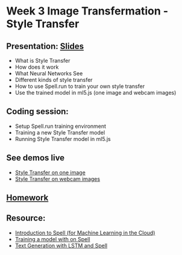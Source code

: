 # Week 3 Image Transfermation - Style Transfer

## Presentation: [Slides](https://docs.google.com/presentation/d/1QJumvGwCzErFJFva2LnqNLUmIDp_uz83fPWC6iCR3l0/edit?usp=sharing)
- What is Style Transfer
- How does it work
- What Neural Networks See
- Different kinds of style transfer
- How to use Spell.run to train your own style transfer
- Use the trained model in ml5.js (one image and webcam images)

## Coding session:
- Setup Spell.run training environment
- Training a new Style Transfer model
- Running Style Transfer model in ml5.js

## See demos live
- [Style Transfer on one image](https://yining1023.github.io/machine-learning-for-the-web/week3-styleTransfer/styleTransfer-ml5/StyleTransfer_Image/)
- [Style Transfer on webcam images](https://yining1023.github.io/machine-learning-for-the-web/week3-styleTransfer/styleTransfer-ml5/StyleTransfer_Video/)

## [Homework](https://github.com/yining1023/machine-learning-for-the-web/wiki/Week-3)

## Resource:
- [Introduction to Spell (for Machine Learning in the Cloud)](https://youtu.be/ggBOAPtFjYU)
- [Training a model with on Spell](https://youtu.be/STHRNIJc-vI)
- [Text Generation with LSTM and Spell](https://youtu.be/xfuVcfwtEyw)
